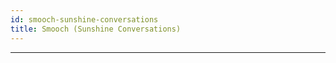 ```yaml
---
id: smooch-sunshine-conversations
title: Smooch (Sunshine Conversations)
---
```


--------------------
